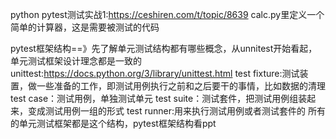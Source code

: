 python pytest测试实战1:https://ceshiren.com/t/topic/8639
calc.py里定义一个简单的计算器，这是需要被测试的代码

pytest框架结构==》先了解单元测试结构都有哪些概念，从unnitest开始看起，单元测试框架设计理念都是一致的
unittest:https://docs.python.org/3/library/unittest.html
test fixture:测试装置，做一些准备的工作，即测试用例执行之前和之后要干的事情，比如数据的清理
test case：测试用例，单独测试单元
test suite：测试套件，把测试用例组装起来，变成测试用例一组的形式
test runner:用来执行测试用例或者测试套件的
所有的单元测试框架都是这个结构，pytest框架结构看ppt